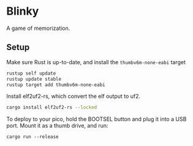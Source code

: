 # Blinky

A game of memorization.

## Setup

Make sure Rust is up-to-date, and install the `thumbv6m-none-eabi` target

```bash
rustup self update
rustup update stable
rustup target add thumbv6m-none-eabi
```

Install elf2uf2-rs, which convert the elf output to uf2.

```bash
cargo install elf2uf2-rs --locked
```

To deploy to your pico, hold the BOOTSEL button and plug it into a USB port. Mount it as a thumb drive, and run:

```
cargo run --release
```
